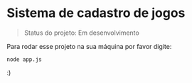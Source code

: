 <h1>Sistema de cadastro de jogos</h1>

> Status do projeto: Em desenvolvimento
> 
Para rodar esse projeto na sua máquina por favor digite:

```
node app.js
```
:)
